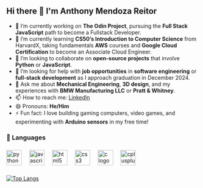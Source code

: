 ## Hi there 👋 I'm Anthony Mendoza Reitor

- 🔭 I’m currently working on **The Odin Project**, pursuing the **Full Stack JavaScript** path to become a Fullstack Developer.
- 🌱 I’m currently learning **CS50’s Introduction to Computer Science** from HarvardX, taking fundamentals **AWS** courses and **Google Cloud Certification** to become an Associate Cloud Engineer.
- 🔄 I’m looking to collaborate on **open-source projects** that involve **Python** or **JavaScript**.
- 🏁 I’m looking for help with **job opportunities** in **software engineering** or **full-stack development** as I approach graduation in December 2024.
- 💬 Ask me about **Mechanical Engineering**, **3D design**, and my experiences with **BMW Manufacturing LLC** or **Pratt & Whitney**.
- 📫 How to reach me: [LinkedIn](www.linkedin.com/in/anthony-mendoza-reitor/)
- 😄 Pronouns: **He/Him**
- ⚡ Fun fact: I love building gaming computers, video games, and experimenting with **Arduino sensors** in my free time!

###

<h3 align="left">🧰 Languages</h3>

###

<div align="left">
  <img src="https://cdn.jsdelivr.net/gh/devicons/devicon/icons/python/python-original.svg" height="40" alt="python logo"  />
  <img width="12" />
  <img src="https://cdn.jsdelivr.net/gh/devicons/devicon/icons/javascript/javascript-original.svg" height="40" alt="javascript logo"  />
  <img width="12" />
  <img src="https://cdn.jsdelivr.net/gh/devicons/devicon/icons/html5/html5-original.svg" height="40" alt="html5 logo"  />
  <img width="12" />
  <img src="https://cdn.jsdelivr.net/gh/devicons/devicon/icons/css3/css3-original.svg" height="40" alt="css3 logo"  />
  <img width="12" />
  <img src="https://cdn.jsdelivr.net/gh/devicons/devicon/icons/c/c-original.svg" height="40" alt="c logo"  />
  <img width="12" />
  <img src="https://cdn.jsdelivr.net/gh/devicons/devicon/icons/cplusplus/cplusplus-original.svg" height="40" alt="cplusplus logo"  />
  <img width="12" />

###
[![Top Langs](https://github-readme-stats.vercel.app/api/top-langs/?username=Anthony-Mendoza-Reitor&layout=donut-vertical)](https://github.com/anuraghazra/github-readme-stats)
